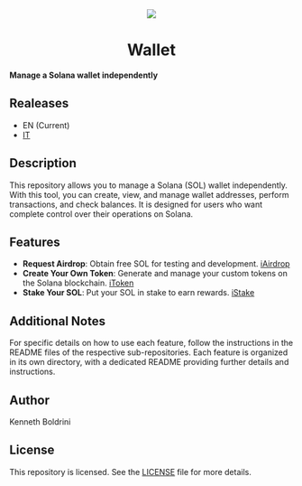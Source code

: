 <div align="center" >
    <img src="https://solana.com/_next/static/media/solanaLogo.74d35f7a.svg", heght:"25", width:"25" />
</div>
<div align="center">
    <p>
        <h1>Wallet</h1>
    </p>
</div>

**Manage a Solana wallet independently**

## Realeases

- EN (Current)
- [IT](./release/IT/) 

## Description

This repository allows you to manage a Solana (SOL) wallet independently. With this tool, you can create, view, and manage wallet addresses, perform transactions, and check balances. It is designed for users who want complete control over their operations on Solana.

## Features

- **Request Airdrop**: Obtain free SOL for testing and development. [iAirdrop](./iAirdrop)
- **Create Your Own Token**: Generate and manage your custom tokens on the Solana blockchain. [iToken](./iToken)
- **Stake Your SOL**: Put your SOL in stake to earn rewards. [iStake](./iStake)

## Additional Notes

For specific details on how to use each feature, follow the instructions in the README files of the respective sub-repositories. Each feature is organized in its own directory, with a dedicated README providing further details and instructions.

## Author

Kenneth Boldrini

## License

This repository is licensed. See the [LICENSE](./LICENSE) file for more details.
